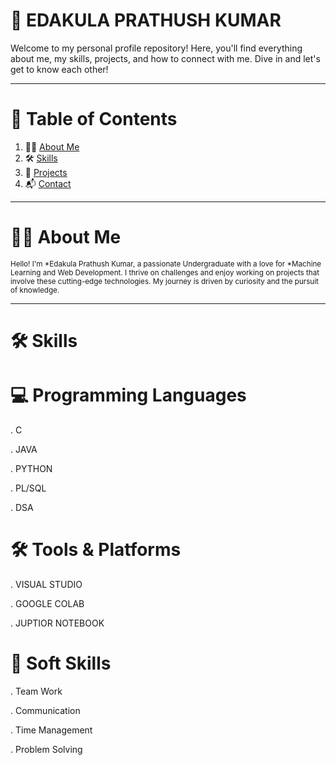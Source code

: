 # 🌟 EDAKULA PRATHUSH KUMAR
Welcome to my personal profile repository! Here, you'll find everything about me, my skills, projects, and how to connect with me. Dive in and let's get to know each other!

<hr>

# 📖 Table of Contents

<ol>
  <li> 🙋‍♂️ <a href="#about-me">About Me</a></li>
  <li> 🛠️ <a href="#skills">Skills</a></li>
  <li> 🚀 <a href="#Projects">Projects</a></li>
  <li> 📬 <a href=#"contact">Contact</a></li>
</ol>

<hr>


 # 🙋‍♂️ About Me
 
<small>Hello! I'm *Edakula Prathush Kumar, a passionate Undergraduate with a love for *Machine Learning and Web Development. I thrive on challenges and enjoy working on projects that involve these cutting-edge technologies. My journey is driven by curiosity and the pursuit of knowledge.</small>


<hr>

# 🛠️ Skills

# 💻 Programming Languages

. C

. JAVA

. PYTHON

. PL/SQL

. DSA

# 🛠️ Tools & Platforms

. VISUAL STUDIO

. GOOGLE COLAB

. JUPTIOR NOTEBOOK
# 🌱 Soft Skills

. Team Work

. Communication

. Time Management

. Problem Solving






